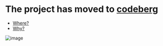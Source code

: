 # The project has moved to [codeberg](https://codeberg.org/highghlow/oscheck)
- [Where?](https://codeberg.org/highghlow/oscheck/)
- [Why?](https://sfconservancy.org/GiveUpGitHub/)

![image](https://github.com/user-attachments/assets/45d80320-cb3c-452b-a59d-135d294d061a)

